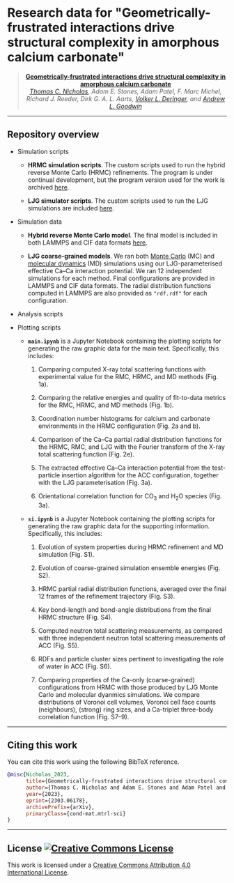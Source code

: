 # Research data for "Geometrically-frustrated interactions drive structural complexity in amorphous calcium carbonate"

<div align="center">

> **[Geometrically-frustrated interactions drive structural complexity in amorphous calcium carbonate](https://arxiv.org/abs/2303.06178)**\
> _[Thomas C. Nicholas](https://twitter.com/thomascnicholas), Adam E. Stones, Adam Patel, F. Marc Michel, Richard J. Reeder, Dirk G. A. L. Aarts, [Volker L. Deringer](http://deringer.chem.ox.ac.uk), and [Andrew L. Goodwin](https://goodwingroupox.uk/)_

</div>

---

## Repository overview

- Simulation scripts

    - **HRMC simulation scripts**. The custom scripts used to run the hybrid 
    reverse Monte Carlo (HRMC) refinements. The program is under continual 
    development, but the program version used for the work is archived 
    [here](hrmc-py).

    - **LJG simulator scripts**. The custom scripts used to run the LJG 
    simulations are included [here](ljg_simulator).

- Simulation data

    - **Hybrid reverse Monte Carlo model**. The final model is included in both 
    LAMMPS and CIF data formats [here](simulations/hrmc/structure/).

    - **LJG coarse-grained models**. We ran both 
    [Monte Carlo](simulations/ljg/monte_carlo/) (MC) and [molecular
    dynamics](simulations/ljg/molecular_dynamics) (MD) simulations using our 
    LJG-parameterised effective Ca–Ca interaction potential. We ran 12 
    independent simulations for each method. Final configurations are provided
    in LAMMPS and CIF data formats. The radial distribution functions computed
    in LAMMPS are also provided as `"rdf.rdf"` for each configuration.

- Analysis scripts


- Plotting scripts

    - **`main.ipynb`** is a Jupyter Notebook containing the plotting scripts for
    generating the raw graphic data for the main text. Specifically, this 
    includes:

        1. Comparing computed X-ray total scattering functions with experimental
        value for the RMC, HRMC, and MD methods (Fig. 1a).

        2. Comparing the relative energies and quality of fit-to-data metrics
        for the RMC, HRMC, and MD methods (Fig. 1b).

        3. Coordination number histograms for calcium and carbonate environments
        in the HRMC configuration (Fig. 2a and b).

        4. Comparison of the Ca–Ca partial radial distribution functions for the
        HRMC, RMC, and LJG with the Fourier transform of the X-ray total
        scattering function (Fig. 2e).

        5. The extracted effective Ca–Ca interaction potential from the
        test-particle insertion algorithm for the ACC configuration, together 
        with the LJG parameterisation (Fig. 3a).

        6. Orientational correlation function for CO<sub>3</sub> and 
        H<sub>2</sub>O species (Fig. 3a).

    - **`si.ipynb`** is a Jupyter Notebook containing the plotting scripts for
    generating the raw graphic data for the supporting information. 
    Specifically, this includes:

        1. Evolution of system properties during HRMC refinement and MD 
        simulation (Fig. S1).

        2. Evolution of coarse-grained simulation ensemble energies (Fig. S2).

        3. HRMC partial radial distribution functions, averaged over the final
        12 frames of the refinement trajectory (Fig. S3). 

        4. Key bond-length and bond-angle distributions from the final HRMC
        structure (Fig. S4).

        5. Computed neutron total scattering measurements, as compared with three
        independent neutron total scattering measurements of ACC (Fig. S5).

        6. RDFs and particle cluster sizes pertinent to investigating the role of
        water in ACC (Fig. S6).

        7. Comparing properties of the Ca-only (coarse-grained) configurations
        from HRMC with those produced by LJG Monte Carlo and molecular dyanmics 
        simulations. We compare distributions of Voronoi cell volumes, Voronoi
        cell face counts (neighbours), (strong) ring sizes, and a Ca-triplet
        three-body correlation function (Fig. S7–9).

---

## Citing this work

You can cite this work using the following BibTeX reference.

```bibtex
@misc{Nicholas_2023,
      title={Geometrically-frustrated interactions drive structural complexity in amorphous calcium carbonate}, 
      author={Thomas C. Nicholas and Adam E. Stones and Adam Patel and F. Marc Michel and Richard J. Reeder and Dirk G. A. L. Aarts and Volker L. Deringer and Andrew L. Goodwin},
      year={2023},
      eprint={2303.06178},
      archivePrefix={arXiv},
      primaryClass={cond-mat.mtrl-sci}
}
```

---

## License <a rel="license" href="http://creativecommons.org/licenses/by/4.0/"><img alt="Creative Commons License" style="border-width:0" src="https://i.creativecommons.org/l/by/4.0/80x15.png" /></a>

This work is licensed under a <a rel="license" href="http://creativecommons.org/licenses/by/4.0/">Creative Commons Attribution 4.0 International License</a>.


